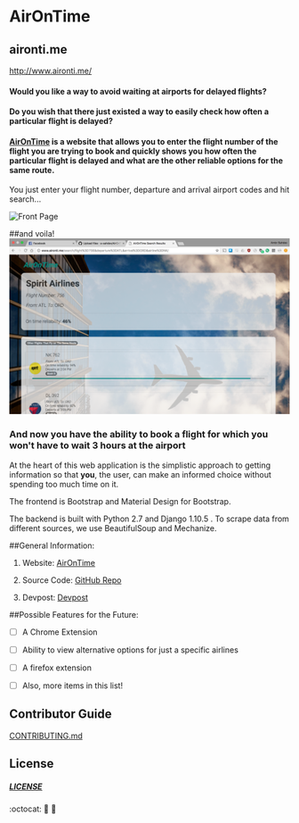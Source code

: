 # AirOnTime
## aironti.me

http://www.aironti.me/

#### Would you like a way to avoid waiting at airports for delayed flights? 
#### Do you wish that there just existed a way to easily check how often a particular flight is delayed? 


#### [AirOnTime](http://www.aironti.me/) is a website that allows you to enter the flight number of the flight you are trying to book and quickly shows you how often the particular flight is delayed and what are the other reliable options for the same route.


You just enter your flight number, departure and arrival airport codes and hit search...

![Front Page](/img/frontpage.jpeg)

##and voila!
![Results Page](/img/searchresults.jpeg)



### And now you have the ability to book a flight for which you **won't have to wait 3 hours** at the airport ###

At the heart of this web application is the simplistic approach to getting information so that **you**, the user, can make an informed choice without spending too much time on it. 


The frontend is Bootstrap and Material Design for Bootstrap.

The backend is built with Python 2.7 and Django 1.10.5 . 
To scrape data from different sources, we use BeautifulSoup and Mechanize. 



##General Information:

1. Website: [AirOnTime](http://www.aironti.me/)

2. Source Code: [GitHub Repo](https://github.com/a-sahdev/AirOnTime)

3. Devpost: [Devpost](https://devpost.com/software/airontime)



##Possible Features for the Future: 
- [ ] A Chrome Extension 

- [ ] Ability to view alternative options for just a specific airlines

- [ ] A firefox extension

- [ ] Also, more items in this list!


## Contributor Guide
[CONTRIBUTING.md](https://github.com/a-sahdev/AirOnTime/blob/master/CONTRIBUTING.md)

## License 


##### [LICENSE](LICENSE.md) 


:octocat: :rocket: :tada:
